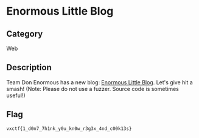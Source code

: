 Enormous Little Blog
===

## Category

Web

## Description

Team Don Enormous has a new blog: [Enormous Little Blog](http://localhost:10000).
Let's give hit a smash!
(Note: Please do not use a fuzzer. Source code is sometimes useful!)

## Flag

`vxctf{1_d0n7_7h1nk_y0u_kn0w_r3g3x_4nd_c00k13s}`